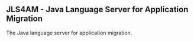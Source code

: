 ## JLS4AM - Java Language Server for Application Migration

The Java language server for application migration.
